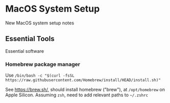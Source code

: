 # MacOS System Setup

New MacOS system setup notes

## Essential Tools

Essential software

### Homebrew package manager

Use `/bin/bash -c "$(curl -fsSL https://raw.githubusercontent.com/Homebrew/install/HEAD/install.sh)"`

See https://brew.sh/, should install homebrew ("brew"), at `/opt/homebrew` on Apple Silicon.
Assuming `zsh`, need to add relevant paths to `~/.zshrc`

